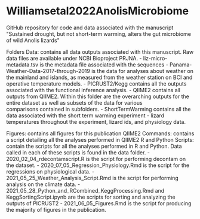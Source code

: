 # Williamsetal2022AnolisMicrobiome
GitHub repository for code and data associated with the manuscript "Sustained drought, but not short-term warming, alters the gut microbiome of wild Anolis lizards"


Folders 
Data: contains all data outputs associated with this manuscript. Raw data files are available under NCBI Bioproject PRJNA. 
	- liz-micro-metadata.tsv is the metadata file associated with the sequences 
	- Panama-Weather-Data-2017-through-2019 is the data for analyses about weather on the mainland and islands, as measured from the weather station
	on BCI and operative temperature models. 
	- PICRUST2/Kegg contains all the outputs associated with the functional inference analysis. 
	- QIIME2 contains all outputs from QIIME2. Within this folder are the overarching outputs for the entire dataset as well as subsets of the data for various 	
	comparisons contained in subfolders. 
	- ShortTermWarming contains all the data associated with the short term warming experiment - lizard temperatures throughout the experiment, lizard ids, 
	and physiology data. 

Figures: contains all figures for this publication
QIIME2 Commands: contains a script detailing all the analyses performed in QIIME2
R and Python Scripts: contain the scripts for all the analyses performed in R and Python. Data called in each of these scripts is found in the data folder. 
	- 2020_02_04_rdecontamscript.R is the script for performing decontam on the dataset. 
	- 2020_07_05_Regression_Physiology.Rmd is the script for the regressions on physiological data. 
	- 2021_05_25_Weather_Analysis_Script.Rmd is the script for performing analysis on the climate data. 
	- 2021_05_28_Python_and_RCombined_KeggProcessing.Rmd and KeggSortingScript.ipynb are the scripts for sorting and analyzing the outputs of
	PICRUST2
	- 2021_06_05_Figures.Rmd is the script for producing the majority of figures in the publication. 


	